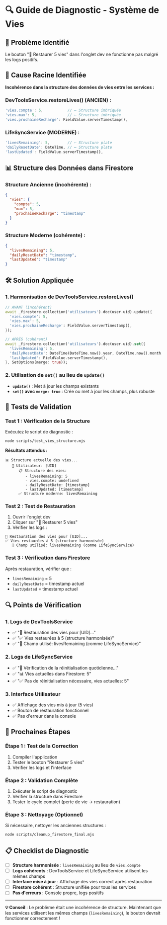 # 🔍 Guide de Diagnostic - Système de Vies

## 🚨 **Problème Identifié**
Le bouton "💚 Restaurer 5 vies" dans l'onglet dev ne fonctionne pas malgré les logs positifs.

## 🔧 **Cause Racine Identifiée**
**Incohérence dans la structure des données de vies entre les services :**

### **DevToolsService.restoreLives()** (ANCIEN) :
```dart
'vies.compte': 5,           // ← Structure imbriquée
'vies.max': 5,              // ← Structure imbriquée
'vies.prochaineRecharge': FieldValue.serverTimestamp(),
```

### **LifeSyncService** (MODERNE) :
```dart
'livesRemaining': 5,        // ← Structure plate
'dailyResetDate': DateTime, // ← Structure plate
'lastUpdated': FieldValue.serverTimestamp(),
```

## 📊 **Structure des Données dans Firestore**

### **Structure Ancienne (incohérente) :**
```json
{
  "vies": {
    "compte": 5,
    "max": 5,
    "prochaineRecharge": "timestamp"
  }
}
```

### **Structure Moderne (cohérente) :**
```json
{
  "livesRemaining": 5,
  "dailyResetDate": "timestamp",
  "lastUpdated": "timestamp"
}
```

## 🛠️ **Solution Appliquée**

### **1. Harmonisation de DevToolsService.restoreLives()**
```dart
// AVANT (incohérent)
await _firestore.collection('utilisateurs').doc(user.uid).update({
  'vies.compte': 5,
  'vies.max': 5,
  'vies.prochaineRecharge': FieldValue.serverTimestamp(),
});

// APRÈS (cohérent)
await _firestore.collection('utilisateurs').doc(user.uid).set({
  'livesRemaining': 5,
  'dailyResetDate': DateTime(DateTime.now().year, DateTime.now().month, DateTime.now().day),
  'lastUpdated': FieldValue.serverTimestamp(),
}, SetOptions(merge: true));
```

### **2. Utilisation de `set()` au lieu de `update()`**
- **`update()`** : Met à jour les champs existants
- **`set()` avec `merge: true`** : Crée ou met à jour les champs, plus robuste

## 🧪 **Tests de Validation**

### **Test 1 : Vérification de la Structure**
Exécutez le script de diagnostic :
```bash
node scripts/test_vies_structure.mjs
```

**Résultats attendus :**
```
📊 Structure actuelle des vies...
   👤 Utilisateur: [UID]
      📋 Structure des vies:
         - livesRemaining: 5
         - vies.compte: undefined
         - dailyResetDate: [timestamp]
         - lastUpdated: [timestamp]
      ✅ Structure moderne: livesRemaining
```

### **Test 2 : Test de Restauration**
1. Ouvrir l'onglet dev
2. Cliquer sur "💚 Restaurer 5 vies"
3. Vérifier les logs :
```
💚 Restauration des vies pour [UID]...
✅ Vies restaurées à 5 (structure harmonisée)
   📍 Champ utilisé: livesRemaining (comme LifeSyncService)
```

### **Test 3 : Vérification dans Firestore**
Après restauration, vérifier que :
- `livesRemaining` = 5
- `dailyResetDate` = timestamp actuel
- `lastUpdated` = timestamp actuel

## 🔍 **Points de Vérification**

### **1. Logs de DevToolsService**
- ✅ "💚 Restauration des vies pour [UID]..."
- ✅ "✅ Vies restaurées à 5 (structure harmonisée)"
- ✅ "📍 Champ utilisé: livesRemaining (comme LifeSyncService)"

### **2. Logs de LifeSyncService**
- ✅ "🔄 Vérification de la réinitialisation quotidienne..."
- ✅ "📊 Vies actuelles dans Firestore: 5"
- ✅ "✅ Pas de réinitialisation nécessaire, vies actuelles: 5"

### **3. Interface Utilisateur**
- ✅ Affichage des vies mis à jour (5 vies)
- ✅ Bouton de restauration fonctionnel
- ✅ Pas d'erreur dans la console

## 🚀 **Prochaines Étapes**

### **Étape 1 : Test de la Correction**
1. Compiler l'application
2. Tester le bouton "Restaurer 5 vies"
3. Vérifier les logs et l'interface

### **Étape 2 : Validation Complète**
1. Exécuter le script de diagnostic
2. Vérifier la structure dans Firestore
3. Tester le cycle complet (perte de vie → restauration)

### **Étape 3 : Nettoyage (Optionnel)**
Si nécessaire, nettoyer les anciennes structures :
```bash
node scripts/cleanup_firestore_final.mjs
```

## 📋 **Checklist de Diagnostic**

- [ ] **Structure harmonisée** : `livesRemaining` au lieu de `vies.compte`
- [ ] **Logs cohérents** : DevToolsService et LifeSyncService utilisent les mêmes champs
- [ ] **Interface mise à jour** : Affichage des vies correct après restauration
- [ ] **Firestore cohérent** : Structure unifiée pour tous les services
- [ ] **Pas d'erreurs** : Console propre, logs positifs

---

**💡 Conseil** : Le problème était une incohérence de structure. Maintenant que les services utilisent les mêmes champs (`livesRemaining`), le bouton devrait fonctionner correctement !
